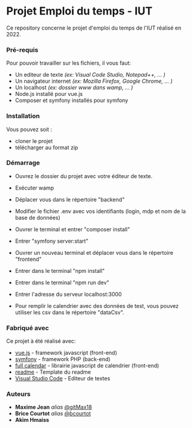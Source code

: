 # Projet Emploi du temps - IUT
<!-- _(juste en dessous des badges sympatiques à placer)_ -->


Ce repository concerne le projet d'emploi du temps de l'IUT réalisé en 2022.


### Pré-requis

Pour pouvoir travailler sur les fichiers, il vous faut:

- Un editeur de texte _(ex: Visual Code Studio, Notepad++, ... )_
- Un navigateur internet _(ex: Mozilla Firefox, Google Chrome, ... )_
- Un localhost _(ex: dossier www dans wamp, ... )_
- Node.js installé pour vue.js
- Composer et symfony installés pour symfony

### Installation

Vous pouvez soit :

* cloner le projet
* télécharger au format zip


### Démarrage

* Ouvrez le dossier du projet avec votre éditeur de texte.
* Exécuter wamp
* Déplacer vous dans le répertoire "backend"
* Modifier le fichier .env avec vos identifiants (login, mdp et nom de la base de données)
* Ouvrer le terminal et entrer "composer install"
* Entrer "symfony server:start"
* Ouvrer un nouveau terminal et déplacer vous dans le répertoire "frontend"
* Entrer dans le terminal "npm install" 
* Entrer dans le terminal "npm run dev"
* Entrer l'adresse du serveur localhost:3000

* Pour remplir le calendrier avec des données de test, vous pouvez utiliser les csv dans le répertoire "dataCsv".

### Fabriqué avec

Ce projet à été réalisé avec:

* [vue.js](https://vuejs.org/) - framework javascript (front-end)
* [symfony](https://symfony.com/) - framework PHP (back-end)
* [full calendar](https://fullcalendar.io/) - librairie javascript de calendrier (front-end)
* [readme](https://gist.github.com/JulienRAVIA/1cc6589cbf880d380a5bb574baa38811#file-readme-template-md) - Template du readme 
* [Visual Studio Code](https://code.visualstudio.com/) - Editeur de textes 



### Auteurs


* **Maxime Jean** _alias_ [@gitMax18](https://github.com/gitMax18)
* **Brice Courtot** _alias_ [@bcourtot](https://github.com/bcourtot)
* **Akim Hmaiss**



